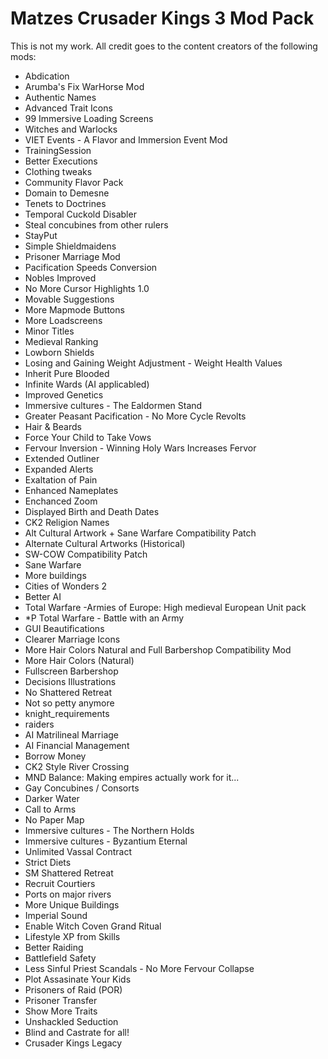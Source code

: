 <h1>Matzes Crusader Kings 3 Mod Pack</h1>
<p>
This is not my work. All credit goes to the content creators of the following mods:
</p>
<ul>
<li>Abdication</li>
<li>Arumba's Fix WarHorse Mod</li>
<li>Authentic Names</li>
<li>Advanced Trait Icons</li>
<li>99 Immersive Loading Screens</li>
<li>Witches and Warlocks</li>
<li>VIET Events - A Flavor and Immersion Event Mod</li>
<li>TrainingSession</li>
<li>Better Executions</li>
<li>Clothing tweaks</li>
<li>Community Flavor Pack</li>
<li>Domain to Demesne</li>
<li>Tenets to Doctrines</li>
<li>Temporal Cuckold Disabler</li>
<li>Steal concubines from other rulers</li>
<li>StayPut</li>
<li>Simple Shieldmaidens</li>
<li>Prisoner Marriage Mod</li>
<li>Pacification Speeds Conversion</li>
<li>Nobles Improved</li>
<li>No More Cursor Highlights 1.0</li>
<li>Movable Suggestions</li>
<li>More Mapmode Buttons</li>
<li>More Loadscreens</li>
<li>Minor Titles</li>
<li>Medieval Ranking</li>
<li>Lowborn Shields</li>
<li>Losing and Gaining Weight Adjustment - Weight Health Values</li>
<li>Inherit Pure Blooded</li>
<li>Infinite Wards (AI applicabled)</li>
<li>Improved Genetics</li>
<li>Immersive cultures - The Ealdormen Stand</li>
<li>Greater Peasant Pacification - No More Cycle Revolts</li>
<li>Hair & Beards</li>
<li>Force Your Child to Take Vows</li>
<li>Fervour Inversion - Winning Holy Wars Increases Fervor</li>
<li>Extended Outliner</li>
<li>Expanded Alerts</li>
<li>Exaltation of Pain</li>
<li>Enhanced Nameplates</li>
<li>Enchanced Zoom</li>
<li>Displayed Birth and Death Dates</li>
<li>CK2 Religion Names</li>
<li>Alt Cultural Artwork + Sane Warfare Compatibility Patch</li>
<li>Alternate Cultural Artworks (Historical)</li>
<li>SW-COW Compatibility Patch</li>
<li>Sane Warfare</li>
<li>More buildings</li>
<li>Cities of Wonders 2</li>
<li>Better AI</li>
<li>Total Warfare -Armies of Europe: High medieval European Unit pack</li>
<li>*P Total Warfare - Battle with an Army</li>
<li>GUI Beautifications</li>
<li>Clearer Marriage Icons</li>
<li>More Hair Colors Natural and Full Barbershop Compatibility Mod</li>
<li>More Hair Colors (Natural)</li>
<li>Fullscreen Barbershop</li>
<li>Decisions Illustrations</li>
<li>No Shattered Retreat</li>
<li>Not so petty anymore</li>
<li>knight_requirements</li>
<li>raiders</li>
<li>AI Matrilineal Marriage</li>
<li>AI Financial Management</li>
<li>Borrow Money</li>
<li>CK2 Style River Crossing</li>
<li>MND Balance: Making empires actually work for it...</li>
<li>Gay Concubines / Consorts</li>
<li>Darker Water</li>
<li>Call to Arms</li>
<li>No Paper Map</li>
<li>Immersive cultures - The Northern Holds</li>
<li>Immersive cultures - Byzantium Eternal</li>
<li>Unlimited Vassal Contract</li>
<li>Strict Diets</li>
<li>SM Shattered Retreat</li>
<li>Recruit Courtiers</li>
<li>Ports on major rivers</li>
<li>More Unique Buildings</li>
<li>Imperial Sound</li>
<li>Enable Witch Coven Grand Ritual</li>
<li>Lifestyle XP from Skills</li>
<li>Better Raiding</li>
<li>Battlefield Safety</li>
<li>Less Sinful Priest Scandals - No More Fervour Collapse</li>
<li>Plot Assasinate Your Kids</li>
<li>Prisoners of Raid (POR)</li>
<li>Prisoner Transfer</li>
<li>Show More Traits</li>
<li>Unshackled Seduction</li>
<li>Blind and Castrate for all!</li>
<li>Crusader Kings Legacy</li>
<ul>
